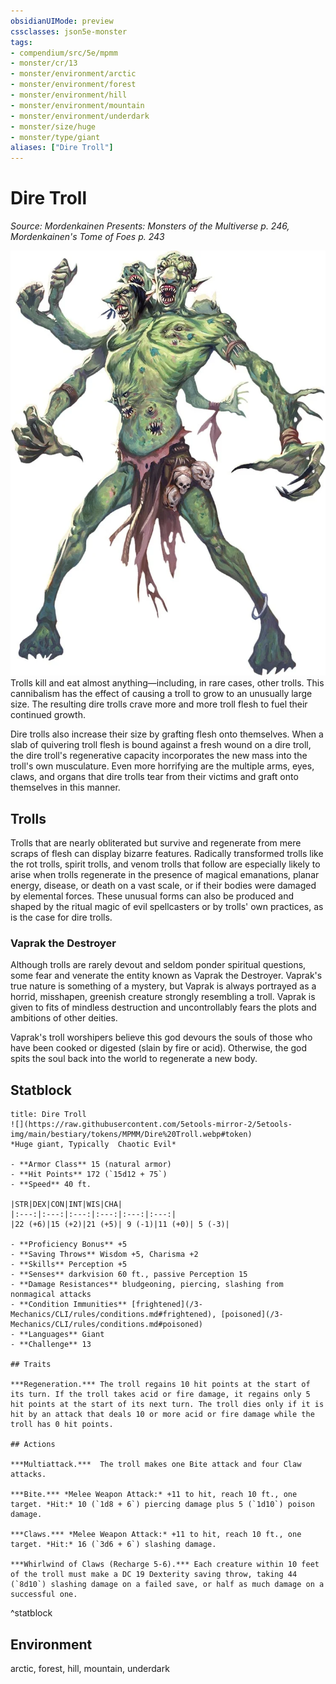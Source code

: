 ```yaml
---
obsidianUIMode: preview
cssclasses: json5e-monster
tags:
- compendium/src/5e/mpmm
- monster/cr/13
- monster/environment/arctic
- monster/environment/forest
- monster/environment/hill
- monster/environment/mountain
- monster/environment/underdark
- monster/size/huge
- monster/type/giant
aliases: ["Dire Troll"]
---
```

# Dire Troll
*Source: Mordenkainen Presents: Monsters of the Multiverse p. 246, Mordenkainen's Tome of Foes p. 243*  

![](https://raw.githubusercontent.com/5etools-mirror-2/5etools-img/main/bestiary/MPMM/Dire%20Troll.webp#right)  
Trolls kill and eat almost anything—including, in rare cases, other trolls. This cannibalism has the effect of causing a troll to grow to an unusually large size. The resulting dire trolls crave more and more troll flesh to fuel their continued growth.

Dire trolls also increase their size by grafting flesh onto themselves. When a slab of quivering troll flesh is bound against a fresh wound on a dire troll, the dire troll's regenerative capacity incorporates the new mass into the troll's own musculature. Even more horrifying are the multiple arms, eyes, claws, and organs that dire trolls tear from their victims and graft onto themselves in this manner.

## Trolls

Trolls that are nearly obliterated but survive and regenerate from mere scraps of flesh can display bizarre features. Radically transformed trolls like the rot trolls, spirit trolls, and venom trolls that follow are especially likely to arise when trolls regenerate in the presence of magical emanations, planar energy, disease, or death on a vast scale, or if their bodies were damaged by elemental forces. These unusual forms can also be produced and shaped by the ritual magic of evil spellcasters or by trolls' own practices, as is the case for dire trolls.

### Vaprak the Destroyer

Although trolls are rarely devout and seldom ponder spiritual questions, some fear and venerate the entity known as Vaprak the Destroyer. Vaprak's true nature is something of a mystery, but Vaprak is always portrayed as a horrid, misshapen, greenish creature strongly resembling a troll. Vaprak is given to fits of mindless destruction and uncontrollably fears the plots and ambitions of other deities.

Vaprak's troll worshipers believe this god devours the souls of those who have been cooked or digested (slain by fire or acid). Otherwise, the god spits the soul back into the world to regenerate a new body.


## Statblock

```ad-statblock
title: Dire Troll
![](https://raw.githubusercontent.com/5etools-mirror-2/5etools-img/main/bestiary/tokens/MPMM/Dire%20Troll.webp#token)
*Huge giant, Typically  Chaotic Evil*

- **Armor Class** 15 (natural armor)
- **Hit Points** 172 (`15d12 + 75`) 
- **Speed** 40 ft.

|STR|DEX|CON|INT|WIS|CHA|
|:---:|:---:|:---:|:---:|:---:|:---:|
|22 (+6)|15 (+2)|21 (+5)| 9 (-1)|11 (+0)| 5 (-3)|

- **Proficiency Bonus** +5
- **Saving Throws** Wisdom +5, Charisma +2
- **Skills** Perception +5
- **Senses** darkvision 60 ft., passive Perception 15
- **Damage Resistances** bludgeoning, piercing, slashing from nonmagical attacks
- **Condition Immunities** [frightened](/3-Mechanics/CLI/rules/conditions.md#frightened), [poisoned](/3-Mechanics/CLI/rules/conditions.md#poisoned)
- **Languages** Giant
- **Challenge** 13

## Traits

***Regeneration.*** The troll regains 10 hit points at the start of its turn. If the troll takes acid or fire damage, it regains only 5 hit points at the start of its next turn. The troll dies only if it is hit by an attack that deals 10 or more acid or fire damage while the troll has 0 hit points.

## Actions

***Multiattack.***  The troll makes one Bite attack and four Claw attacks.

***Bite.*** *Melee Weapon Attack:* +11 to hit, reach 10 ft., one target. *Hit:* 10 (`1d8 + 6`) piercing damage plus 5 (`1d10`) poison damage.

***Claws.*** *Melee Weapon Attack:* +11 to hit, reach 10 ft., one target. *Hit:* 16 (`3d6 + 6`) slashing damage.

***Whirlwind of Claws (Recharge 5-6).*** Each creature within 10 feet of the troll must make a DC 19 Dexterity saving throw, taking 44 (`8d10`) slashing damage on a failed save, or half as much damage on a successful one.
```
^statblock

## Environment

arctic, forest, hill, mountain, underdark